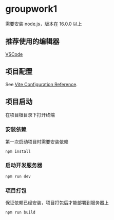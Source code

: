 # groupwork1

需要安装 node.js，版本在 16.0.0 以上

## 推荐使用的编辑器

[VSCode](https://code.visualstudio.com/)

## 项目配置

See [Vite Configuration Reference](https://vitejs.dev/config/).

## 项目启动

在项目根目录下打开终端

### 安装依赖

第一次启动项目时需要安装依赖

```sh
npm install
```

### 启动开发服务器

```sh
npm run dev
```

### 项目打包

保证依赖已经安装，项目打包后才能部署到服务器上

```sh
npm run build
```
